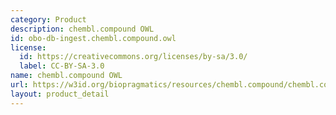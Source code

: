 ```yaml
---
category: Product
description: chembl.compound OWL
id: obo-db-ingest.chembl.compound.owl
license:
  id: https://creativecommons.org/licenses/by-sa/3.0/
  label: CC-BY-SA-3.0
name: chembl.compound OWL
url: https://w3id.org/biopragmatics/resources/chembl.compound/chembl.compound.owl
layout: product_detail
---
```

